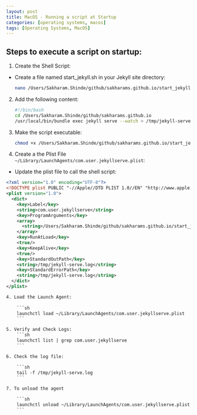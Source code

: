 ```yaml
---
layout: post
title: MacOS - Running a script at Startup
categories: [operating systems, macos]
tags: [Operating Systems, MacOS]
---
```


## Steps to execute a script on startup:

1. Create the Shell Script:
- Create a file named start_jekyll.sh in your Jekyll site directory:

    ```sh
    nano /Users/Sakharam.Shinde/github/sakharams.github.io/start_jekyll.sh
    ```

2. Add the following content:

    ```sh
    #!/bin/bash
    cd /Users/Sakharam.Shinde/github/sakharams.github.io
    /usr/local/bin/bundle exec jekyll serve --watch > /tmp/jekyll-serve.log 2>&1
    ```

3. Make the script executable:

    ```sh
    chmod +x /Users/Sakharam.Shinde/github/sakharams.github.io/start_jekyll.sh
    ```

4. Create a the Plist File `~/Library/LaunchAgents/com.user.jekyllserve.plist`:
- Update the plist file to call the shell script:

```xml
<?xml version="1.0" encoding="UTF-8"?>
<!DOCTYPE plist PUBLIC "-//Apple//DTD PLIST 1.0//EN" "http://www.apple.com/DTDs/PropertyList-1.0.dtd">
<plist version="1.0">
  <dict>
    <key>Label</key>
    <string>com.user.jekyllserve</string>
    <key>ProgramArguments</key>
    <array>
      <string>/Users/Sakharam.Shinde/github/sakharams.github.io/start_jekyll.sh</string>
    </array>
    <key>RunAtLoad</key>
    <true/>
    <key>KeepAlive</key>
    <true/>
    <key>StandardOutPath</key>
    <string>/tmp/jekyll-serve.log</string>
    <key>StandardErrorPath</key>
    <string>/tmp/jekyll-serve.log</string>
  </dict>
</plist>

4. Load the Launch Agent:
    
    ```sh
    launchctl load ~/Library/LaunchAgents/com.user.jekyllserve.plist
    ```

5. Verify and Check Logs:
    ```sh
    launchctl list | grep com.user.jekyllserve
    ```

6. Check the log file:

    ```sh
    tail -f /tmp/jekyll-serve.log
    ```

7. To unload the agent

    ```sh
    launchctl unload ~/Library/LaunchAgents/com.user.jekyllserve.plist
    ```

